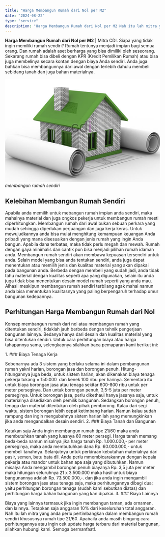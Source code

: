 ```yaml
---
title: "Harga Membangun Rumah dari Nol per M2"
date: "2024-08-22"
type: "service"
description: "Harga Membangun Rumah dari Nol per M2 Nah itu lah mitra yang anda perlu pertimbangkan dalam membangun rumah sendiri khususnya rumah tipe 21/60 Apabaila and..."
---
```


**Harga Membangun Rumah dari Nol per M2** | Mitra CDI. Siapa yang tidak ingin memiliki rumah sendiri? Rumah tentunya menjadi impian bagi semua orang. Dan rumah adalah aset berharga yang bisa dimiliki oleh seseorang. Sekarang rumah bisa dibeli dengan KPR (Kredit Pemilikan Rumah) atau bisa juga membelinya secara kontan dengan biaya Anda sendiri. Anda juga bahkan bisa membangunnya dari awal dengan terlebih dahulu membeli sebidang tanah dan juga bahan materialnya.

![membangun rumah sendiri](/images/blog/harga-bangun-rumah-per-m2.jpg)
*membangun rumah sendiri*

 ## Kelebihan Membangun Rumah Sendiri
    
Apabila anda memilih untuk mebangun rumah impian anda sendiri, maka mahalnya material dan juga ongkos pekerja untuk membangun rumah mesti diperhitungkan. Membangun rumah dari awal bukan sebuah perkara yang mudah sehingga diperlukan perjuangan dan juga kerja keras. Untuk mewujudkannya anda bisa mulai menghitung kemampuan keuangan Anda pribadi yang mana disesuaikan dengan jenis rumah yang ingin Anda bangun. Apabila dana terbatas, maka tidak perlu megah dan mewah. Rumah dengan gaya minimalis dan cantik pun bisa menjadi pilihan rumah idaman anda.
Membangun rumah sendiri akan membawa kepuasan tersendiri untuk anda. Selain model yang bisa anda tentukan sendiri, anda juga dapat menentukan atau memilih jenis dan kualitas material yang akan dipakai pada bangunan anda. Berbeda dengan membeli yang sudah jadi, anda tidak tahu material dengan kualitas seperti apa yang digunakan, selain itu anda juga tidak bisa menentukan desain model rumah seperti yang anda mau. Alhasil meskipun membangun rumah sendiri terbilang agak mahal namun anda bisa menentukan kualitasnya yang paling berpengaruh terhadap umur bangunan kedepannya.

 ## Perhitungan Harga Membangun Rumah dari Nol
    
Konsep membangun rumah dari nol atau membangun rumah yang ditentukan sendiri, tidaklah jauh berbeda dengan tehnik pengerjaan bangunan lainnya. Bedanya hanya dari desain dan kualitas material yang bisa ditentukan sendiri. Untuk cara perhitungan biaya atau harga tahapannya sama, selengkapnya silahkan baca pemaparan kami berikut ini:

1\. ### Biaya Tenaga Kerja
    
Sebenarnya ada 3 sistem yang berlaku selama ini dalam pembangunan rumah yakni harian, borongan jasa dan borongan penuh. Hitung-hitungannya juga beda, untuk sistem harian, akan dikenakan biaya tenaga pekerja tukang = 150.000  dan kenek 100 ribu per harinya. Sementara itu untuk biaya borongan jasa atau tenaga sekitar 600-800 ribu untuk per meter perseginya. Dan untuk borongan penuh, 3,5-5 juta per meter perseginya. Untuk borongan jasa, perlu dikethaui hanya jasanya saja, untuk materialnya disediakan oleh pemilik bangunan. Sedangkan borongan penuh, tenaga dan material ditentukan oleh pihak pemborong. Kalau dari segi waktu, sistem borongan lebih cepat ketimbang harian. Namun kalau sudah rampung dan ingin mengubahnya sistem harian lah yang memungkinkan jika anda mengandalkan desain sendiri.
2\. ### Biaya Tanah dan Bangunan
    
Katakan saja Anda ingin membangun rumah tipe 21/60 maka anda membutuhkan tanah yang luasnya 60 meter persegi. Harga tanah memang beda-beda namun misalnya jika harga tanah Rp. 1.000.000,- per meter perseginya, maka anda membutuhkan dana Rp. 60.000.000,- untuk membeli tanahnya. Selanjutnya untuk perkiraan kebutuhan materialnya dari pasir, semen, batu bata dll. Anda perlu mmembicarakannya dengan kepala pekerja atau mandor untuk bahan apa saja yang dibutuhkan. Namun misalya Anda mengambil borongan penuh biayanya Rp. 3,5 juta per meter maka hitungan seluruhnya 21 x 3.500.000 maka hasil untuk biaya bangunannya adalah Rp. 73.500.000,-. dan jika anda ingin mengambil sistem borongan jasa atau tenaga saja, maka perhitungannya dibagi dua; yaitu perhitungan borongan tenaga (sudah kami sebutkan diatas) dan perhitungan harga bahan bangunan yang kan dipakai.
3\. ### Biaya Lainnya
    
Biaya yang lainnya termasuk jika ingin membangun taman, ada ornamen, dan lainnya. Tetapkan saja anggaran 10% dari keseluruhan total anggaran.
Nah itu lah mitra yang anda perlu pertimbangkan dalam membangun rumah sendiri khususnya rumah tipe 21/60\. Apabaila anda masih bingung cara perhitungannya atau ingin cek update harga terbaru dari material bangunan, silahkan hubungi kami. Semoga bermanfaat!.
